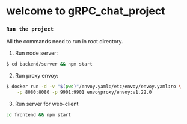 # welcome to gRPC_chat_project

### `Run the project`

All the commands need to run in root directory.

1. Run node server:
```sh
$ cd backend/server && npm start
```
2. Run proxy envoy:
```sh
$ docker run -d -v "$(pwd)"/envoy.yaml:/etc/envoy/envoy.yaml:ro \
    -p 8080:8080 -p 9901:9901 envoyproxy/envoy:v1.22.0
```
3. Run server for web-client
```sh
cd frontend && npm start
```
